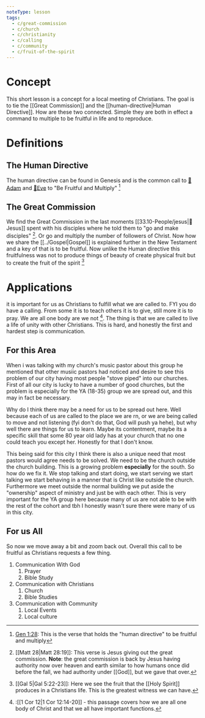 ```yaml
---
noteType: lesson
tags:
  - c/great-commission
  - c/church
  - c/christianity
  - c/calling
  - c/community
  - c/fruit-of-the-spirit
---
```

# Concept
This short lesson is a concept for a local meeting of Christians. The goal is to tie the [[Great Commission]] and the [[human-directive|Human Directive]]. How are these two connected. Simple they are both in effect a command to multiple to be fruitful in life and to reproduce.

# Definitions
## The Human Directive
The human directive can be found in Genesis and is the common call to [🧑Adam](%F0%9F%A7%91Adam.md) and [🧑Eve](%F0%9F%A7%91Eve.md) to "Be Fruitful and Multiply" [^1]

[^1]: [Gen 1:28](Gen%201.md): This is the verse that holds the "human directive" to be fruitful and multiply

## The Great Commission
We find the Great Commission in the last moments [[33.10-People/jesus|👼Jesus]] spent with his disciples where he told them to "go and make disciples" [^2]. Or go and multiply the number of followers of Christ. Now how we share the [[../Gospel|Gospel]] is explained further in the New Testament and a key of that is to be fruitful. Now unlike the Human directive this fruitfulness was not to produce things of beauty of create physical fruit but to create the fruit of the spirit [^3]

[^2]: [[Matt 28|Matt 28:19]]: This verse is Jesus giving out the great commission. **Note**: the great commission is back by Jesus having authority now over heaven and earth similar to how humans once did before the fall, we had authority under [[God]], but we gave that over.
[^3]: [[Gal 5|Gal 5:22-23]]: Here we see the fruit that the [[Holy Spirit]] produces in a Christians life. This is the greatest witness we can have.

# Applications
it is important for us as Christians to fulfill what we are called to. FYI you do have a calling. From some it is to teach others it is to give, still more it is to pray. We are all one body are we not [^4]. The thing is that we are called to live a life of unity with other Christians. This is hard, and honestly the first and hardest step is communication.

## For this Area
When i was talking with my church's music pastor about this group he mentioned that other musiic pastors had noticed and desire to see this problem of our city having most people "stove piped" into our churches. First of all our city is lucky to have a number of good churches, but the problem is especially for the YA (18-35) group we are spread out, and this may in fact be necessary.

Why do I think there may be a need for us to be spread out here. Well because each of us are called to the place we are rn, or we are being called to move and not listening (fyi don't do that, God will push ya hehe), but why well there are things for us to learn. Maybe its contentment, maybe its a specific skill that some 80 year old lady has at your church that no one could teach you except her. Honestly for that I don't know. 

This being said for this city I think there is also a unique need that most pastors would agree needs to be solved. We need to be the church outside the church building. This is a growing problem **especially** for the south. So how do we fix it. We stop talking and start doing, we start serving we start talking we start behaving in a manner that is Christ like outside the church. Furthermore we meet outside the normal building we put aside the "ownership" aspect of ministry and just be with each other. This is very important for the YA group here because many of us are not able to be with the rest of the cohort and tbh I honestly wasn't sure there were many of us in this city.


[^4]: :[[1 Cor 12|1 Cor 12:14-20]] - this passage covers how we are all one body of Christ and that we all have important functions.

## For us All
So now we move away a bit and zoom back out. Overall this call to be fruitful as Christians requests a few thing.
1. Communication With God
    1. Prayer
    2. Bible Study
2. Communication with Christians
    1. Church
    2. Bible Studies
3. Communication with Community
    1. Local Events
    2. Local culture